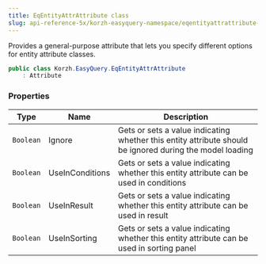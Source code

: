 ```yaml
---
title: EqEntityAttrAttribute class
slug: api-reference-5x/korzh-easyquery-namespace/eqentityattrattribute-class
---
```


Provides a general-purpose attribute that lets you specify different options for entity attribute classes.
```csharp
public class Korzh.EasyQuery.EqEntityAttrAttribute
    : Attribute

```

### Properties

| Type | Name | Description | 
| --- | --- | --- | 
| `Boolean` | Ignore | Gets or sets a value indicating whether this entity attribute should be ignored during the model loading | 
| `Boolean` | UseInConditions | Gets or sets a value indicating whether this entity attribute can be used in conditions | 
| `Boolean` | UseInResult | Gets or sets a value indicating whether this entity attribute can be used in result | 
| `Boolean` | UseInSorting | Gets or sets a value indicating whether this entity attribute can be used in sorting panel |